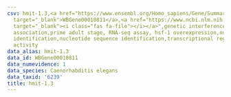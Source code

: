 ```yaml
---
csv: hmit-1.3,<a href="https://www.ensembl.org/Homo_sapiens/Gene/Summary?db=core;g=WBGene00010811"
  target="_blank">WBGene00010811</a>,<a href="https://www.ncbi.nlm.nih.gov/pubmed/30894454"
  target="_blank"><i class="fas fa-file"></i></a>",genetic interference,functional
  association,prime adult stage, RNA-seq assay, hsf-1 overexpression,nucleotide sequence
  identification,nucleotide sequence identification,transcriptional regulation,up-regulates
  activity
data_alias: hmit-1.3
data_id: WBGene00010811
data_numevidence: 1
data_species: Caenorhabditis elegans
data_taxid: '6239'
title: hmit-1.3
---
```

